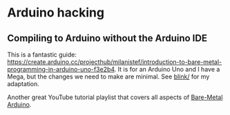# Arduino hacking

## Compiling to Arduino without the Arduino IDE

This is a fantastic guide:
<https://create.arduino.cc/projecthub/milanistef/introduction-to-bare-metal-programming-in-arduino-uno-f3e2b4>.
It is for an Arduino Uno and I have a Mega, but the changes we need to make are
minimal. See [blink/](./blink) for my adaptation.

Another great YouTube tutorial playlist that covers all aspects of [Bare-Metal
Arduino](https://www.youtube.com/playlist?list=PLNyfXcjhOAwOF-7S-ZoW2wuQ6Y-4hfjMR).
